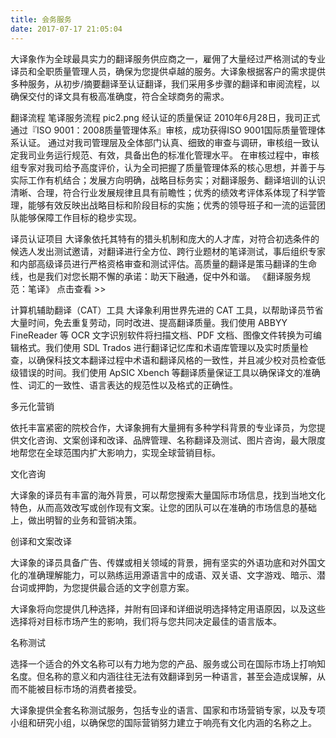 ```yaml
---
title: 会务服务
date: 2017-07-17 21:05:04
---
```


大译象作为全球最具实力的翻译服务供应商之一，雇佣了大量经过严格测试的专业译员和全职质量管理人员，确保为您提供卓越的服务。大译象根据客户的需求提供多种服务，从初步/摘要翻译至认证翻译，我们采用多步骤的翻译和审阅流程，以确保交付的译文具有极高准确度，符合全球商务的需求。



翻译流程
笔译服务流程
pic2.png
经认证的质量保证
2010年6月28日，我司正式通过『ISO 9001：2008质量管理体系』审核，成功获得ISO 9001国际质量管理体系认证。
通过对我司管理层及全体部门认真、细致的审查与调研，审核组一致认定我司业务运行规范、有效，具备出色的标准化管理水平。
在审核过程中，审核组专家对我司给予高度评价，认为全司把握了质量管理体系的核心思想，并善于与实际工作有机结合；发展方向明确，战略目标务实；对翻译服务、翻译培训的认识清晰、合理，符合行业发展规律且具有前瞻性；优秀的绩效考评体系体现了科学管理，能够有效反映出战略目标和阶段目标的实施；优秀的领导班子和一流的运营团队能够保障工作目标的稳步实现。

译员认证项目
大译象依托其特有的猎头机制和庞大的人才库，对符合初选条件的候选人发出测试邀请，对翻译进行全方位、跨行业题材的笔译测试，事后组织专家和内部高级译员进行严格资格审查和测试评估。高质量的翻译是策马翻译的生命线，也是我们对您长期不懈的承诺：助天下融通，促中外和谐。
《翻译服务规范：笔译》 点击查看 >>

计算机辅助翻译（CAT）工具
大译象利用世界先进的 CAT 工具，以帮助译员节省大量时间，免去重复劳动，同时改进、提高翻译质量。我们使用 ABBYY FineReader 等 OCR 文字识别软件将扫描文档、PDF 文档、图像文件转换为可编辑格式。我们使用 SDL Trados 进行翻译记忆库和术语库管理以及实时质量检查，以确保科技文本翻译过程中术语和翻译风格的一致性，并且减少校对员检查低级错误的时间。我们使用 ApSIC Xbench 等翻译质量保证工具以确保译文的准确性、词汇的一致性、语言表达的规范性以及格式的正确性。

多元化营销

依托丰富紧密的院校合作，大译象拥有大量拥有多种学科背景的专业译员，为您提供文化咨询、文案创译和改译、品牌管理、名称翻译及测试、图片咨询，最大限度地帮您在全球范围内扩大影响力，实现全球营销目标。 

文化咨询

大译象的译员有丰富的海外背景，可以帮您搜索大量国际市场信息，找到当地文化特色，从而高效改写或创作现有文案。让您的团队可以在准确的市场信息的基础上，做出明智的业务和营销决策。

创译和文案改译

大译象的译员具备广告、传媒或相关领域的背景，拥有坚实的外语功底和对外国文化的准确理解能力，可以熟练运用源语言中的成语、双关语、文字游戏、暗示、潜台词或押韵，为您提供最合适的文字创意方案。

大译象将向您提供几种选择，并附有回译和详细说明选择特定用语原因，以及这些选择将对目标市场产生的影响，我们将与您共同决定最佳的语言版本。

名称测试

选择一个适合的外文名称可以有力地为您的产品、服务或公司在国际市场上打响知名度。但名称的意义和内涵往往无法有效翻译到另一种语言，甚至会造成误解，从而不能被目标市场的消费者接受。

大译象提供全套名称测试服务，包括专业的语言、国家和市场营销专家，以及专项小组和研究小组，以确保您的国际营销努力建立于响亮有文化内涵的名称之上。
